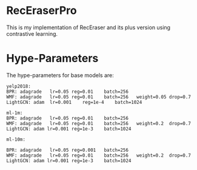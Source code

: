 # RecEraserPro

This is my implementation of RecEraser and its plus version using contrastive learning.

# Hype-Parameters

The hype-parameters for base models are:

```
yelp2018:
BPR: adagrade	lr=0.05	reg=0.01	batch=256
WMF: adagrade	lr=0.05	reg=0.01	batch=256	weight=0.05	drop=0.7
LightGCN: adam	lr=0.001	reg=1e-4	batch=1024

ml-1m:
BPR: adagrade	lr=0.05	reg=0.01	batch=256
WMF: adagrade	lr=0.05	reg=0.01	batch=256	weight=0.2	drop=0.7
LightGCN: adam lr=0.001	reg=1e-3	batch=1024

ml-10m:

BPR: adagrade	lr=0.05	reg=0.001	batch=256
WMF: adagrade	lr=0.05	reg=0.01	batch=256	weight=0.2	drop=0.7
LightGCN: adam lr=0.001	reg=1e-3	batch=1024
```

